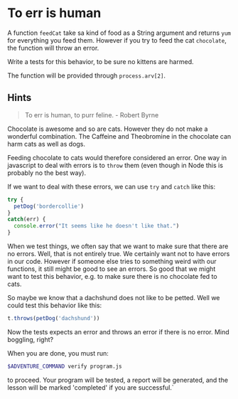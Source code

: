 # To err is human

A function `feedCat` take sa kind of food as a String argument and returns `yum`
for everything you feed them. However if you try to feed the cat `chocolate`, the
function will throw an error.

Write a tests for this behavior, to be sure no kittens are harmed.

The function will be provided through `process.arv[2]`.

## Hints

> To err is human, to purr feline. - Robert Byrne

Chocolate is awesome and so are cats. However they do not make a wonderful 
combination. The Caffeine and Theobromine in the chocolate can harm cats as well
as dogs. 

Feeding chocolate to cats would therefore considered an error. One way in javascript
to deal with errors is to `throw` them (even though in Node this is probably no the
best way). 

If we want to deal with these errors, we can use `try` and `catch` like this:

```js
try {
  petDog('bordercollie')
} 
catch(err) {
  console.error("It seems like he doesn't like that.")
}
```

When we test things, we often say that we want to make sure that there are no errors.
Well, that is not entirely true. We certainly want not to have errors in our code.
However if someone else tries to something weird with our functions, it still might
be good to see an errors. So good that we might want to test this behavior, e.g. 
to make sure there is no chocolate fed to cats.

So maybe we know that a dachshund does not like to be petted. Well we could test 
this behavior like this:

```js
t.throws(petDog('dachshund'))
```

Now the tests expects an error and throws an error if there is no error.
Mind boggling, right?

When you are done, you must run:

```sh
$ADVENTURE_COMMAND verify program.js
```

to proceed. Your program will be tested, a report will be generated, and the lesson will be marked 'completed' if you are successful.`
